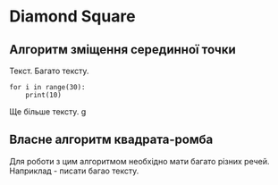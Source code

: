 # Diamond Square

## Алгоритм зміщення серединної точки

Текст. Багато тексту.

```
for i in range(30):
    print(10)
```

Ще більше тексту.
g

## Власне алгоритм квадрата-ромба

Для роботи з цим алгоритмом необхідно мати багато різних речей.
Наприклад - писати багао тексту.
